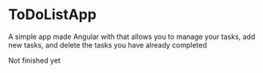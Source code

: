 # ToDoListApp

A simple app made Angular with that allows you to manage your tasks, add new tasks, and delete the tasks you have already completed

Not finished yet


